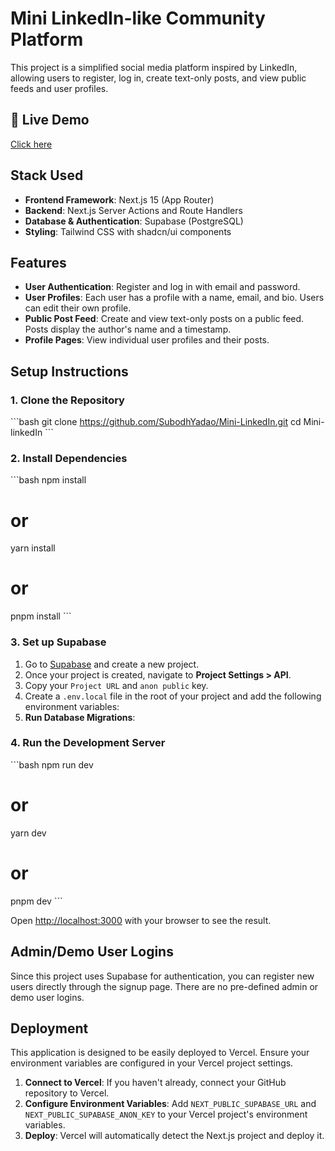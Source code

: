 # Mini LinkedIn-like Community Platform

This project is a simplified social media platform inspired by LinkedIn, allowing users to register, log in, create text-only posts, and view public feeds and user profiles.

## 🔗 Live Demo

[Click here](https://mini-linkedin-wine.vercel.app/signup)


## Stack Used

*   **Frontend Framework**: Next.js 15 (App Router)
*   **Backend**: Next.js Server Actions and Route Handlers
*   **Database & Authentication**: Supabase (PostgreSQL)
*   **Styling**: Tailwind CSS with shadcn/ui components

## Features

*   **User Authentication**: Register and log in with email and password.
*   **User Profiles**: Each user has a profile with a name, email, and bio. Users can edit their own profile.
*   **Public Post Feed**: Create and view text-only posts on a public feed. Posts display the author's name and a timestamp.
*   **Profile Pages**: View individual user profiles and their posts.

## Setup Instructions

### 1. Clone the Repository

\`\`\`bash
git clone https://github.com/SubodhYadao/Mini-LinkedIn.git
cd Mini-linkedIn
\`\`\`

### 2. Install Dependencies

\`\`\`bash
npm install
# or
yarn install
# or
pnpm install
\`\`\`

### 3. Set up Supabase

1.  Go to [Supabase](https://supabase.com/) and create a new project.
2.  Once your project is created, navigate to **Project Settings > API**.
3.  Copy your `Project URL` and `anon public` key.
4.  Create a `.env.local` file in the root of your project and add the following environment variables:
5.  **Run Database Migrations**:


### 4. Run the Development Server

\`\`\`bash
npm run dev
# or
yarn dev
# or
pnpm dev
\`\`\`

Open [http://localhost:3000](http://localhost:3000) with your browser to see the result.

## Admin/Demo User Logins

Since this project uses Supabase for authentication, you can register new users directly through the signup page. There are no pre-defined admin or demo user logins.

## Deployment

This application is designed to be easily deployed to Vercel. Ensure your environment variables are configured in your Vercel project settings.

1.  **Connect to Vercel**: If you haven't already, connect your GitHub repository to Vercel.
2.  **Configure Environment Variables**: Add `NEXT_PUBLIC_SUPABASE_URL` and `NEXT_PUBLIC_SUPABASE_ANON_KEY` to your Vercel project's environment variables.
3.  **Deploy**: Vercel will automatically detect the Next.js project and deploy it.


